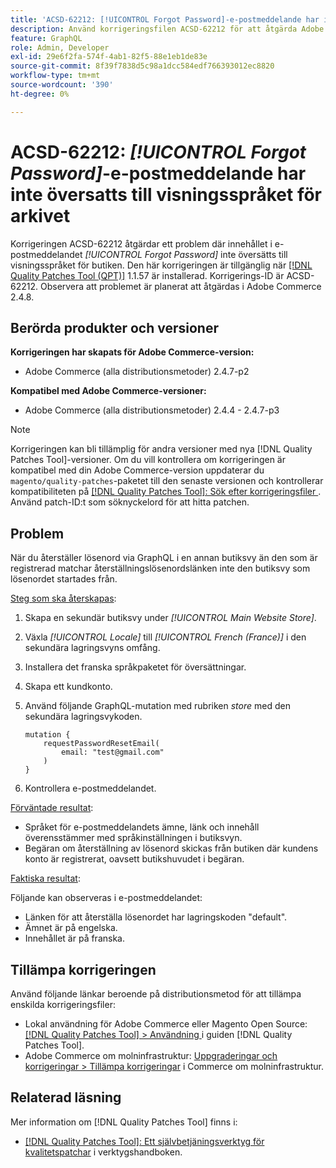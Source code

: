 ```yaml
---
title: 'ACSD-62212: [!UICONTROL Forgot Password]-e-postmeddelande har inte översatts till visningsspråket för arkivet'
description: Använd korrigeringsfilen ACSD-62212 för att åtgärda Adobe Commerce-problemet där innehållet i e-postmeddelandet *[!UICONTROL Forgot Password]* inte översätts till butiksvyns språk.
feature: GraphQL
role: Admin, Developer
exl-id: 29e6f2fa-574f-4ab1-82f5-88e1eb1de83e
source-git-commit: 8f39f7838d5c98a1dcc584edf766393012ec8820
workflow-type: tm+mt
source-wordcount: '390'
ht-degree: 0%

---
```


# ACSD-62212: *[!UICONTROL Forgot Password]*-e-postmeddelande har inte översatts till visningsspråket för arkivet

Korrigeringen ACSD-62212 åtgärdar ett problem där innehållet i e-postmeddelandet *[!UICONTROL Forgot Password]* inte översätts till visningsspråket för butiken. Den här korrigeringen är tillgänglig när [[!DNL Quality Patches Tool (QPT)]](https://experienceleague.adobe.com/docs/commerce-operations/tools/quality-patches-tool/usage.html?lang=sv-SE) 1.1.57 är installerad. Korrigerings-ID är ACSD-62212. Observera att problemet är planerat att åtgärdas i Adobe Commerce 2.4.8.

## Berörda produkter och versioner

**Korrigeringen har skapats för Adobe Commerce-version:**

* Adobe Commerce (alla distributionsmetoder) 2.4.7-p2

**Kompatibel med Adobe Commerce-versioner:**

* Adobe Commerce (alla distributionsmetoder) 2.4.4 - 2.4.7-p3

>[!NOTE]
>
>Korrigeringen kan bli tillämplig för andra versioner med nya [!DNL Quality Patches Tool]-versioner. Om du vill kontrollera om korrigeringen är kompatibel med din Adobe Commerce-version uppdaterar du `magento/quality-patches`-paketet till den senaste versionen och kontrollerar kompatibiliteten på [[!DNL Quality Patches Tool]: Sök efter korrigeringsfiler ](https://experienceleague.adobe.com/tools/commerce-quality-patches/index.html?lang=sv-SE). Använd patch-ID:t som söknyckelord för att hitta patchen.

## Problem

När du återställer lösenord via GraphQL i en annan butiksvy än den som är registrerad matchar återställningslösenordslänken inte den butiksvy som lösenordet startades från.

<u>Steg som ska återskapas</u>:

1. Skapa en sekundär butiksvy under *[!UICONTROL Main Website Store]*.
1. Växla *[!UICONTROL Locale]* till *[!UICONTROL French (France)]* i den sekundära lagringsvyns omfång.
1. Installera det franska språkpaketet för översättningar.
1. Skapa ett kundkonto.
1. Använd följande GraphQL-mutation med rubriken *store* med den sekundära lagringsvykoden.

   ```
   mutation {
       requestPasswordResetEmail(
           email: "test@gmail.com"
       )
   }
   ```

1. Kontrollera e-postmeddelandet.

<u>Förväntade resultat</u>:

* Språket för e-postmeddelandets ämne, länk och innehåll överensstämmer med språkinställningen i butiksvyn.
* Begäran om återställning av lösenord skickas från butiken där kundens konto är registrerat, oavsett butikshuvudet i begäran.

<u>Faktiska resultat</u>:

Följande kan observeras i e-postmeddelandet:

* Länken för att återställa lösenordet har lagringskoden &quot;default&quot;.
* Ämnet är på engelska.
* Innehållet är på franska.

## Tillämpa korrigeringen

Använd följande länkar beroende på distributionsmetod för att tillämpa enskilda korrigeringsfiler:

* Lokal användning för Adobe Commerce eller Magento Open Source: [[!DNL Quality Patches Tool] > Användning ](/help/tools/quality-patches-tool/usage.md) i guiden [!DNL Quality Patches Tool].
* Adobe Commerce om molninfrastruktur: [Uppgraderingar och korrigeringar > Tillämpa korrigeringar](https://experienceleague.adobe.com/docs/commerce-cloud-service/user-guide/develop/upgrade/apply-patches.html?lang=sv-SE) i Commerce om molninfrastruktur.

## Relaterad läsning

Mer information om [!DNL Quality Patches Tool] finns i:

* [[!DNL Quality Patches Tool]: Ett självbetjäningsverktyg för kvalitetspatchar](/help/tools/quality-patches-tool/quality-patches-tool-to-self-serve-quality-patches.md) i verktygshandboken.
